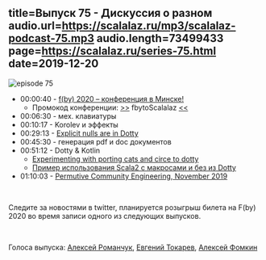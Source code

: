 title=Выпуск 75 - Дискуссия о разном
audio.url=https://scalalaz.ru/mp3/scalalaz-podcast-75.mp3
audio.length=73499433
page=https://scalalaz.ru/series-75.html
date=2019-12-20
----
![episode 75](https://scalalaz.ru/img/episode75.jpg)

* 00:00:40 - [f(by) 2020 – конференция в Минске!](https://fby.dev/)
    - Промокод конференции: [>>](https://fby.dev/) fbytoScalalaz [<<](https://fby.dev/)
* 00:06:30 - мех. клавиатуры
* 00:10:17 - Korolev и эффекты
* 00:29:13 - [Explicit nulls are in Dotty](https://github.com/lampepfl/dotty/blob/master/docs/docs/reference/other-new-features/explicit-nulls.md)
* 00:45:30 - генерация pdf и doc документов
* 00:51:12 - Dotty & Kotlin
    - [Experimenting with porting cats and circe to dotty](https://www.reddit.com/r/scala/comments/cwlrpf/experimenting_with_porting_cats_and_circe_to_dotty/)
    - [Пример использования Scala2 с макросами и без из Dotty](https://github.com/strobe/scala2inDotty)
* 01:10:03 - [Permutive Community Engineering, November 2019](https://medium.com/permutive/community-engineering-report-d790a45b9111)

<br/>

Следите за новостями в twitter, планируется розыгрыш билета на F(by) 2020 во
время записи одного из следующих выпусков.

<br/>

Голоса выпуска:
[Алексей Романчук](https://github.com/13h3r),
[Евгений Токарев](https://twitter.com/strobegen),
[Алексей Фомкин](https://github.com/fomkin)
